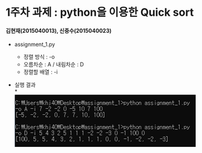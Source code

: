 1주차 과제 : python을 이용한 Quick sort
===
#### 김현재(2015040013), 신중수(2015040023)

* assignment_1.py
    * 정렬 방식 : -o
    * 오름차순 : A / 내림차순 : D
    * 정렬할 배열 : -i
    
  
* 실행 결과  
   *  
   ![result](https://raw.githubusercontent.com/KHJae/Cnetwork/master/assignment_1/result.PNG)

